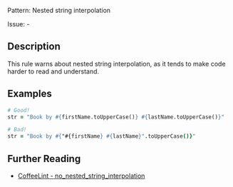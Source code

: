 Pattern: Nested string interpolation

Issue: -

## Description

This rule warns about nested string interpolation, as it tends to make code harder to read and understand.

## Examples

``` coffeescript
# Good!
str = "Book by #{firstName.toUpperCase()} #{lastName.toUpperCase()}"

# Bad!
str = "Book by #{"#{firstName} #{lastName}".toUpperCase()}"
```

## Further Reading

* [CoffeeLint - no_nested_string_interpolation](http://www.coffeelint.org/#options)